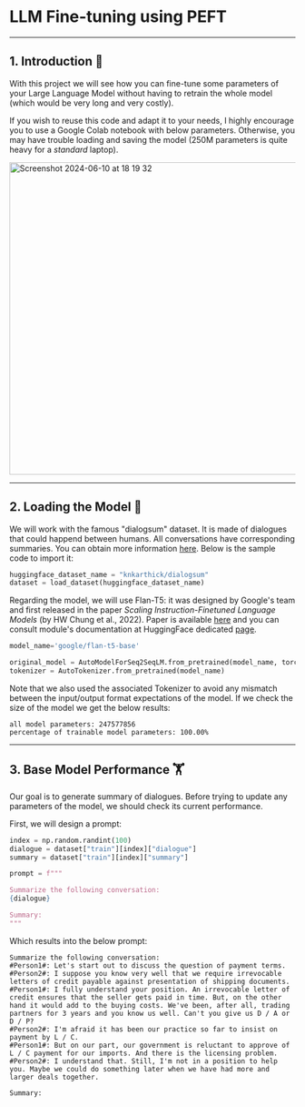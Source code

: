 # LLM Fine-tuning using PEFT

---

## 1. Introduction :open_book:

With this project we will see how you can fine-tune some parameters of your Large Language Model without having to retrain the whole model (which would be very long and very costly). 

If you wish to reuse this code and adapt it to your needs, I highly encourage you to use a Google Colab notebook with below parameters. Otherwise, you may have trouble loading and saving the model (250M parameters is quite heavy for a *standard* laptop).

<img width="549" alt="Screenshot 2024-06-10 at 18 19 32" src="https://github.com/julienguyet/peft_fine_tuning/assets/55974674/4d170554-a8ef-41b2-8953-cb0399f07487">

---

## 2. Loading the Model :telescope:

We will work with the famous "dialogsum" dataset. It is made of dialogues that could happend between humans. All conversations have corresponding summaries.
You can obtain more information [here](https://huggingface.co/datasets/knkarthick/dialogsum). Below is the sample code to import it:

```python
huggingface_dataset_name = "knkarthick/dialogsum"
dataset = load_dataset(huggingface_dataset_name)
```

Regarding the model, we will use Flan-T5: it was designed by Google's team and first released in the paper *Scaling Instruction-Finetuned Language Models* (by HW Chung et al., 2022). Paper is available [here](https://arxiv.org/pdf/2210.11416) and you can consult module's documentation at HuggingFace dedicated [page](https://huggingface.co/docs/transformers/en/model_doc/flan-t5).

```python
model_name='google/flan-t5-base'

original_model = AutoModelForSeq2SeqLM.from_pretrained(model_name, torch_dtype=torch.bfloat16)
tokenizer = AutoTokenizer.from_pretrained(model_name)
```

Note that we also used the associated Tokenizer to avoid any mismatch between the input/output format expectations of the model.
If we check the size of the model we get the below results:

```
all model parameters: 247577856
percentage of trainable model parameters: 100.00%
```

---

## 3. Base Model Performance :weight_lifting:

Our goal is to generate summary of dialogues. Before trying to update any parameters of the model, we should check its current performance. 

First, we will design a prompt:

```python
index = np.random.randint(100)
dialogue = dataset["train"][index]["dialogue"]
summary = dataset["train"][index]["summary"]

prompt = f"""

Summarize the following conversation:
{dialogue}

Summary:
"""
```

Which results into the below prompt:
```
Summarize the following conversation:
#Person1#: Let's start out to discuss the question of payment terms.
#Person2#: I suppose you know very well that we require irrevocable letters of credit payable against presentation of shipping documents.
#Person1#: I fully understand your position. An irrevocable letter of credit ensures that the seller gets paid in time. But, on the other hand it would add to the buying costs. We've been, after all, trading partners for 3 years and you know us well. Can't you give us D / A or D / P?
#Person2#: I'm afraid it has been our practice so far to insist on payment by L / C.
#Person1#: But on our part, our government is reluctant to approve of L / C payment for our imports. And there is the licensing problem.
#Person2#: I understand that. Still, I'm not in a position to help you. Maybe we could do something later when we have had more and larger deals together.

Summary:
```
